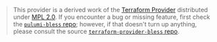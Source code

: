 > This provider is a derived work of the [Terraform Provider](https://github.com/terraform-providers/terraform-provider-bless)
> distributed under [MPL 2.0](https://www.mozilla.org/en-US/MPL/2.0/). If you encounter a bug or missing feature,
> first check the [`pulumi-bless` repo](/issues); however, if that doesn't turn up anything,
> please consult the source [`terraform-provider-bless` repo](https://github.com/terraform-providers/terraform-provider-bless/issues).
